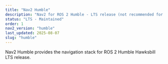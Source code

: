 ```yaml
---
title: "Nav2 Humble"
description: "Nav2 for ROS 2 Humble - LTS release (not recommended for new projects)"
status: "LTS - Maintained"
order: 1
nav2_version: "humble"
last_updated: 2025-08-07
slug: "humble"
---
```


Nav2 Humble provides the navigation stack for ROS 2 Humble Hawksbill LTS release.